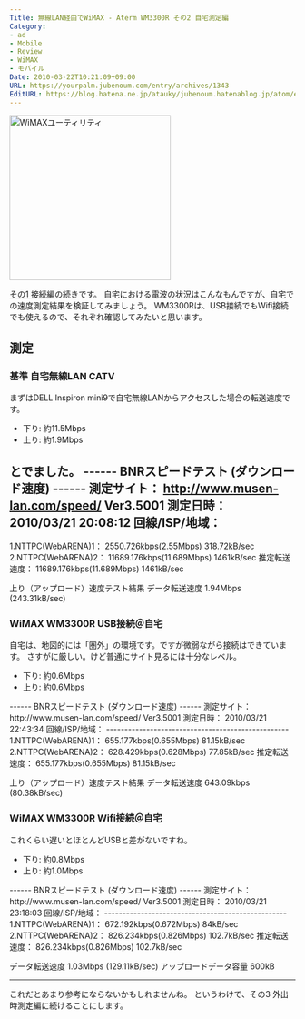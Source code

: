 ```yaml
---
Title: 無線LAN経由でWiMAX - Aterm WM3300R その2 自宅測定編
Category:
- ad
- Mobile
- Review
- WiMAX
- モバイル
Date: 2010-03-22T10:21:09+09:00
URL: https://yourpalm.jubenoum.com/entry/archives/1343
EditURL: https://blog.hatena.ne.jp/atauky/jubenoum.hatenablog.jp/atom/entry/6653458415120891222
---
```


<!-- [flickr id="4450895798" thumbnail="medium"] -->

<a class='flickr2tag-img' href='http://www.flickr.com/photo.gne?id=4450895798' title='WiMAXユーティリティ'><img width='284px' height='290px' src='http://farm3.static.flickr.com/2735/4450895798_c01d127e9f.jpg' alt='WiMAXユーティリティ'></a>

<a href="http://yourpalm.jubenoum.com/2010/03/%E7%84%A1%E7%B7%9Alan%E7%B5%8C%E7%94%B1%E3%81%A7wimax-aterm-wm3300r-%E3%81%9D%E3%81%AE1-%E6%8E%A5%E7%B6%9A%E7%B7%A8/">その1 接続編</a>の続きです。
自宅における電波の状況はこんなもんですが、自宅での速度測定結果を検証してみましょう。
WM3300Rは、USB接続でもWifi接続でも使えるので、それぞれ確認してみたいと思います。


<!--more-->


<h2>測定</h2>
<h3>基準 自宅無線LAN CATV</h3>
まずはDELL Inspiron mini9で自宅無線LANからアクセスした場合の転送速度です。

<ul>
	<li>下り: 約11.5Mbps</li>
	<li>上り: 約1.9Mbps</li>
</ul>

とでました。
------ BNRスピードテスト (ダウンロード速度) ------
測定サイト： http://www.musen-lan.com/speed/ Ver3.5001
測定日時： 2010/03/21 20:08:12
回線/ISP/地域：
--------------------------------------------------
1.NTTPC(WebARENA)1： 2550.726kbps(2.55Mbps) 318.72kB/sec
2.NTTPC(WebARENA)2： 11689.176kbps(11.689Mbps) 1461kB/sec
推定転送速度： 11689.176kbps(11.689Mbps) 1461kB/sec

上り（アップロード）速度テスト結果
データ転送速度	1.94Mbps (243.31kB/sec)
<h3>WiMAX WM3300R USB接続＠自宅</h3>
自宅は、地図的には「圏外」の環境です。ですが微弱ながら接続はできています。
さすがに厳しい。けど普通にサイト見るには十分なレベル。
<ul>
	<li>下り: 約0.6Mbps</li>
	<li>上り: 約0.6Mbps</li>
</ul>
------ BNRスピードテスト (ダウンロード速度) ------
測定サイト： http://www.musen-lan.com/speed/ Ver3.5001
測定日時： 2010/03/21 22:43:34
回線/ISP/地域：
--------------------------------------------------
1.NTTPC(WebARENA)1： 655.177kbps(0.655Mbps) 81.15kB/sec
2.NTTPC(WebARENA)2： 628.429kbps(0.628Mbps) 77.85kB/sec
推定転送速度： 655.177kbps(0.655Mbps) 81.15kB/sec

上り（アップロード）速度テスト結果
データ転送速度	643.09kbps (80.38kB/sec)

<h3>WiMAX WM3300R Wifi接続＠自宅</h3>
これくらい遅いとほとんどUSBと差がないですね。
<ul>
	<li>下り: 約0.8Mbps</li>
	<li>上り: 約1.0Mbps</li>
</ul>
------ BNRスピードテスト (ダウンロード速度) ------
測定サイト： http://www.musen-lan.com/speed/ Ver3.5001
測定日時： 2010/03/21 23:18:03
回線/ISP/地域：
--------------------------------------------------
1.NTTPC(WebARENA)1： 672.192kbps(0.672Mbps) 84kB/sec
2.NTTPC(WebARENA)2： 826.234kbps(0.826Mbps) 102.7kB/sec
推定転送速度： 826.234kbps(0.826Mbps) 102.7kB/sec

データ転送速度	1.03Mbps (129.11kB/sec)
アップロードデータ容量	600kB

<hr />

これだとあまり参考にならないかもしれませんね。
というわけで、その3 外出時測定編に続けることにします。
